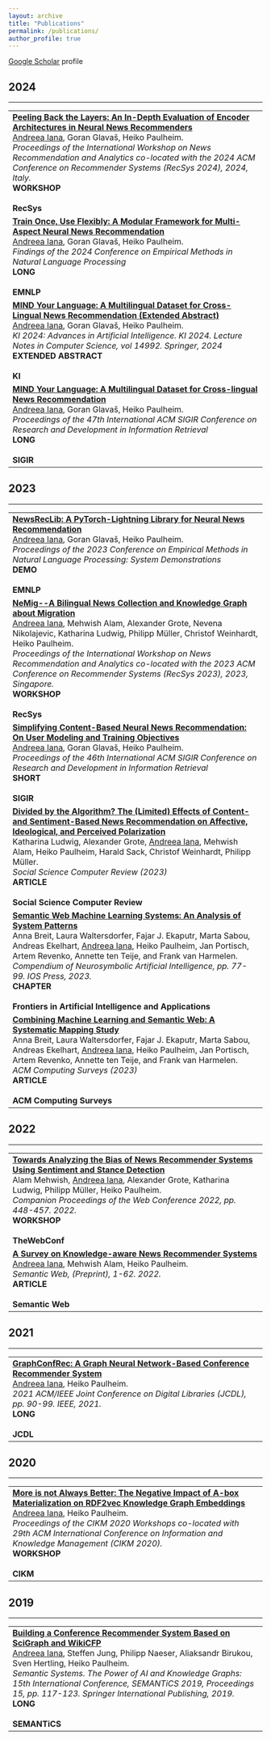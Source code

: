 ```yaml
---
layout: archive
title: "Publications"
permalink: /publications/
author_profile: true
---
```


<u><a href="https://scholar.google.com/citations?user=D8DbFZoAAAAJ&hl=en">Google Scholar</a></u> profile

<!-- {% include base_path %}

{% for post in site.publications reversed %}
  {% include archive-single.html %}
{% endfor %} -->

## 2024
-------
<table>
    <tr> 
        <td><a href="https://arxiv.org/abs/2410.01470"><b>Peeling Back the Layers: An In-Depth Evaluation of Encoder Architectures in Neural News Recommenders</b></a><br><u>Andreea Iana</u>, Goran Glavaš, Heiko Paulheim.<br>
        <i>Proceedings of the International Workshop on News Recommendation and Analytics co-located with the 2024 ACM Conference on Recommender Systems (RecSys 2024), 2024, Italy.</i><br>
        <div class="paper_button"><b>WORKSHOP</b></div>&nbsp;<div class="conf_button"><b>RecSys</b></div>
        </td>
    </tr>
    <tr> 
        <td><a href="https://arxiv.org/abs/2307.16089"><b>Train Once, Use Flexibly: A Modular Framework for Multi-Aspect Neural News Recommendation</b></a><br><u>Andreea Iana</u>, Goran Glavaš, Heiko Paulheim.<br>
        <i>Findings of the 2024 Conference on Empirical Methods in Natural Language Processing</i><br>
        <div class="paper_button"><b>LONG</b></div>&nbsp;<div class="conf_button"><b>EMNLP</b></div>
        </td>
    </tr>
    <tr> 
        <td><a href="https://link.springer.com/chapter/10.1007/978-3-031-70893-0_27"><b>MIND Your Language: A Multilingual Dataset for Cross-Lingual News Recommendation (Extended Abstract)</b></a><br><u>Andreea Iana</u>, Goran Glavaš, Heiko Paulheim.<br>
        <i>KI 2024: Advances in Artificial Intelligence. KI 2024. Lecture Notes in Computer Science, vol 14992. Springer, 2024</i><br>
        <div class="paper_button"><b>EXTENDED ABSTRACT</b></div>&nbsp;<div class="conf_button"><b>KI</b></div>
        </td>
    </tr>
    <tr> 
        <td><a href="https://dl.acm.org/doi/10.1145/3626772.3657867"><b>MIND Your Language: A Multilingual Dataset for Cross-lingual News Recommendation</b></a><br>
        <u>Andreea Iana</u>, Goran Glavaš, Heiko Paulheim.<br>
        <i>Proceedings of the 47th International ACM SIGIR Conference on Research and Development in Information Retrieval</i><br>
        <div class="paper_button"><b>LONG</b></div>&nbsp;<div class="conf_button"><b>SIGIR</b></div>
        </td>
    </tr>
</table>

## 2023
-------

<table>
    <tr> 
        <td><a href="https://aclanthology.org/2023.emnlp-demo.26.pdf"><b>NewsRecLib: A PyTorch-Lightning Library for Neural News Recommendation</b></a><br>
        <u>Andreea Iana</u>, Goran Glavaš, Heiko Paulheim.<br>
        <i>Proceedings of the 2023 Conference on Empirical Methods in Natural Language Processing: System Demonstrations</i><br>
        <div class="paper_button"><b>DEMO</b></div>&nbsp;<div class="conf_button"><b>EMNLP</b></div>
        </td>
    </tr>
    <tr> 
        <td><a href="https://ceur-ws.org/Vol-3561/paper3.pdf"><b>NeMig--A Bilingual News Collection and Knowledge Graph about Migration</b></a><br>
        <u>Andreea Iana</u>, Mehwish Alam, Alexander Grote, Nevena Nikolajevic, Katharina Ludwig, Philipp Müller, Christof Weinhardt, Heiko Paulheim.<br>
        <i>Proceedings of the International Workshop on News Recommendation and Analytics co-located with the 2023 ACM Conference on Recommender Systems (RecSys 2023), 2023, Singapore.</i><br>
        <div class="paper_button"><b>WORKSHOP</b></div>&nbsp;<div class="conf_button"><b>RecSys</b></div>
        </td>
    </tr>
    <tr> 
        <td><a href="https://dl.acm.org/doi/pdf/10.1145/3539618.3592062/"><b>Simplifying Content-Based Neural News Recommendation: On User Modeling and Training Objectives</b></a><br>
        <u>Andreea Iana</u>, Goran Glavaš, Heiko Paulheim.<br>
        <i>Proceedings of the 46th International ACM SIGIR Conference on Research and Development in Information Retrieval</i><br>
        <div class="paper_button"><b>SHORT</b></div>&nbsp;<div class="conf_button"><b>SIGIR</b></div>
        </td>
    </tr>
    <tr> 
        <td><a href="https://journals.sagepub.com/doi/pdf/10.1177/08944393221149290/"><b>Divided by the Algorithm? The (Limited) Effects of Content-and Sentiment-Based News Recommendation on Affective, Ideological, and Perceived Polarization</b></a><br>
        Katharina Ludwig, Alexander Grote, <u>Andreea Iana</u>, Mehwish Alam, Heiko Paulheim, Harald Sack, Christof Weinhardt, Philipp Müller.<br>
        <i>Social Science Computer Review (2023)</i><br>
        <div class="paper_button"><b>ARTICLE</b></div>&nbsp;<div class="article_button"><b>Social Science Computer Review</b></div>
        </td>
    </tr>
    <tr> 
        <td><a href="https://ebooks.iospress.nl/volumearticle/63713/"><b>Semantic Web Machine Learning Systems: An Analysis of System Patterns</b></a><br>
        Anna Breit, Laura Waltersdorfer, Fajar J. Ekaputr, Marta Sabou, Andreas Ekelhart, <u>Andreea Iana</u>, Heiko Paulheim, Jan Portisch, Artem Revenko, Annette ten Teije, and Frank van Harmelen.<br>
        <i>Compendium of Neurosymbolic Artificial Intelligence, pp. 77-99. IOS Press, 2023.</i><br>
        <div class="paper_button"><b>CHAPTER</b></div>&nbsp;<div class="book_button"><b>Frontiers in Artificial Intelligence and Applications</b></div>
        </td>
    </tr>
    <tr> 
        <td><a href="https://dl.acm.org/doi/pdf/10.1145/3586163/"><b>Combining Machine Learning and Semantic Web: A Systematic Mapping Study</b></a><br>
        Anna Breit, Laura Waltersdorfer, Fajar J. Ekaputr, Marta Sabou, Andreas Ekelhart, <u>Andreea Iana</u>, Heiko Paulheim, Jan Portisch, Artem Revenko, Annette ten Teije, and Frank van Harmelen.<br>
        <i>ACM Computing Surveys (2023)</i><br>
        <div class="paper_button"><b>ARTICLE</b></div>&nbsp;<div class="article_button"><b>ACM Computing Surveys</b></div>
        </td>
    </tr>
</table>

## 2022
-------

<table>
    <tr> 
        <td><a href="https://dl.acm.org/doi/pdf/10.1145/3487553.3524674/"><b>Towards Analyzing the Bias of News Recommender Systems Using Sentiment and Stance Detection</b></a><br>
        Alam Mehwish, <u>Andreea Iana</u>, Alexander Grote, Katharina Ludwig, Philipp Müller, Heiko Paulheim.<br>
        <i>Companion Proceedings of the Web Conference 2022, pp. 448-457. 2022.</i><br>
        <div class="paper_button"><b>WORKSHOP</b></div>&nbsp;<div class="conf_button"><b>TheWebConf</b></div>
        </td>
    </tr>
    <tr> 
        <td><a href="https://content.iospress.com/articles/semantic-web/sw222991"><b>A Survey on Knowledge-aware News Recommender Systems</b></a><br>
        <u>Andreea Iana</u>, Mehwish Alam, Heiko Paulheim.<br>
        <i>Semantic Web, (Preprint), 1-62. 2022.</i><br>
        <div class="paper_button"><b>ARTICLE</b></div>&nbsp;<div class="article_button"><b>Semantic Web</b></div>
        </td>
    </tr>
</table>

## 2021
-------

<table>
    <tr> 
        <td><a href="https://ieeexplore.ieee.org/abstract/document/9651888/"><b>GraphConfRec: A Graph Neural Network-Based Conference Recommender System</b></a><br>
        <u>Andreea Iana</u>, Heiko Paulheim.<br>
        <i>2021 ACM/IEEE Joint Conference on Digital Libraries (JCDL), pp. 90-99. IEEE, 2021.</i><br>
        <div class="paper_button"><b>LONG</b></div>&nbsp;<div class="conf_button"><b>JCDL</b></div>
        </td>
    </tr>
</table>

## 2020
-------

<table>
    <tr> 
        <td><a href="https://ceur-ws.org/Vol-2699/paper05.pdf"><b>More is not Always Better: The Negative Impact of A-box Materialization on RDF2vec Knowledge Graph Embeddings</b></a><br>
        <u>Andreea Iana</u>, Heiko Paulheim.<br>
        <i>Proceedings of the CIKM 2020 Workshops co-located with 29th ACM International Conference on Information and Knowledge Management (CIKM 2020).</i><br>
        <div class="paper_button"><b>WORKSHOP</b></div>&nbsp;<div class="conf_button"><b>CIKM</b></div>
        </td>
    </tr>
</table>

## 2019
-------

<table>
    <tr> 
        <td><a href="https://link.springer.com/chapter/10.1007/978-3-030-33220-4_9/"><b>Building a Conference Recommender System Based on SciGraph and WikiCFP</b></a><br>
        <u>Andreea Iana</u>, Steffen Jung, Philipp Naeser, Aliaksandr Birukou, Sven Hertling, Heiko Paulheim.<br>
        <i>Semantic Systems. The Power of AI and Knowledge Graphs: 15th International Conference, SEMANTiCS 2019, Proceedings 15, pp. 117-123. Springer International Publishing, 2019.</i><br>
        <div class="paper_button"><b>LONG</b></div>&nbsp;<div class="conf_button"><b>SEMANTiCS</b></div>
        </td>
    </tr>
</table>







